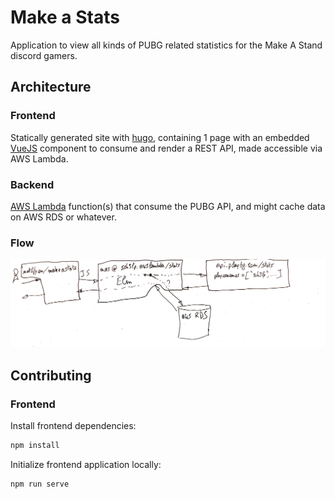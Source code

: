 # Make a Stats
Application to view all kinds of PUBG related statistics for the Make A Stand discord gamers.

## Architecture
### Frontend
Statically generated site with [hugo](https://gohugo.io), containing 1 page with an embedded [VueJS](https://vuejs.org) component to consume and render a REST API, made accessible via AWS Lambda.

### Backend
[AWS Lambda](https://aws.amazon.com/lambda/) function(s) that consume the PUBG API, and might cache data on AWS RDS or whatever.

### Flow
![](docs/flow.png)

## Contributing
### Frontend
Install frontend dependencies:
```sh
npm install
```

Initialize frontend application locally:
```sh
npm run serve
```